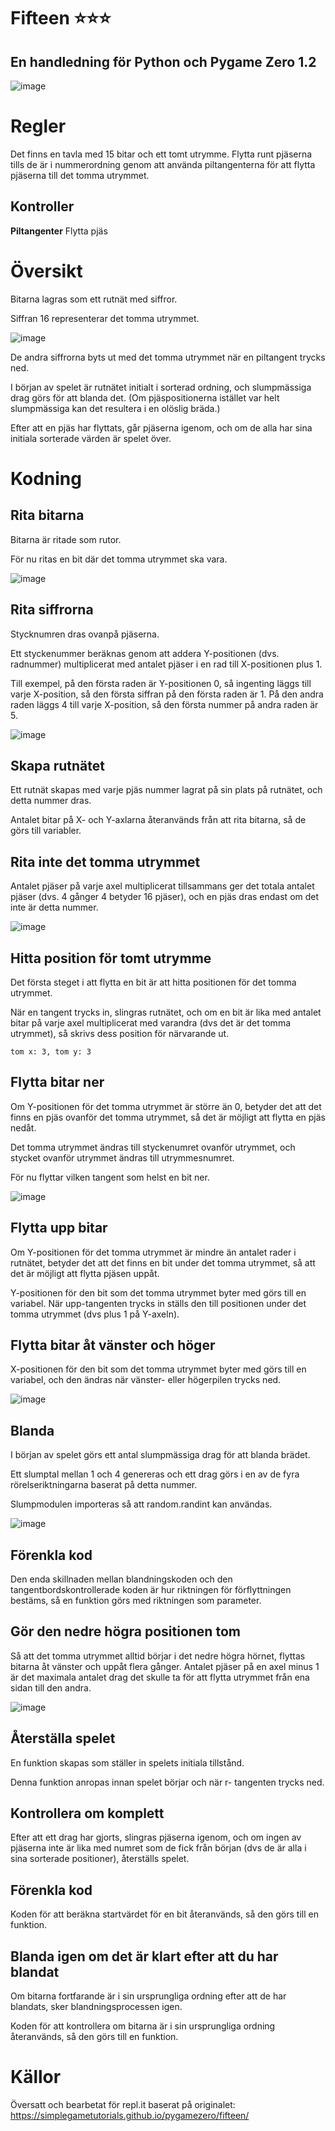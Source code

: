 # Fifteen ⭐⭐⭐

## En handledning för Python och Pygame Zero 1.2

![image](https://user-images.githubusercontent.com/4598641/226436083-7b0b90b9-9c13-4b83-bfd8-3534ac8291c0.png)

# Regler

Det finns en tavla med 15 bitar och ett tomt utrymme. 
Flytta runt pjäserna tills de är i nummerordning genom att använda piltangenterna för att flytta pjäserna till det tomma utrymmet.

## Kontroller

**Piltangenter**	Flytta pjäs

# Översikt
Bitarna lagras som ett rutnät med siffror.

Siffran 16 representerar det tomma utrymmet.

![image](https://user-images.githubusercontent.com/4598641/226436258-85719c97-8e01-4aca-85b0-82d3cc184876.png)

De andra siffrorna byts ut med det tomma utrymmet när en piltangent trycks ned.

I början av spelet är rutnätet initialt i sorterad ordning, och slumpmässiga drag görs för att blanda det. (Om pjäspositionerna istället var helt slumpmässiga kan det resultera i en olöslig bräda.)

Efter att en pjäs har flyttats, går pjäserna igenom, och om de alla har sina initiala sorterade värden är spelet över.

# Kodning

## Rita bitarna

Bitarna är ritade som rutor.

För nu ritas en bit där det tomma utrymmet ska vara.

![image](https://user-images.githubusercontent.com/4598641/226436463-1d10dd82-ed1c-429b-b0bc-e855b4969551.png)

## Rita siffrorna

Stycknumren dras ovanpå pjäserna.

Ett styckenummer beräknas genom att addera Y-positionen (dvs. radnummer) multiplicerat med antalet pjäser i en rad till X-positionen plus 1.

Till exempel, på den första raden är Y-positionen 0, så ingenting läggs till varje X-position, så den första siffran på den första raden är 1.
På den andra raden läggs 4 till varje X-position, så den första nummer på andra raden är 5.

![image](https://user-images.githubusercontent.com/4598641/226436562-731e3960-4198-4bef-8635-e239557be6c9.png)

## Skapa rutnätet
Ett rutnät skapas med varje pjäs nummer lagrat på sin plats på rutnätet, och detta nummer dras.

Antalet bitar på X- och Y-axlarna återanvänds från att rita bitarna, så de görs till variabler.


## Rita inte det tomma utrymmet
Antalet pjäser på varje axel multiplicerat tillsammans ger det totala antalet pjäser (dvs. 4 gånger 4 betyder 16 pjäser), och en pjäs dras endast om det inte är detta nummer.

![image](https://user-images.githubusercontent.com/4598641/226437183-8e41b05e-77bc-488b-b400-4785be077050.png)

## Hitta position för tomt utrymme
Det första steget i att flytta en bit är att hitta positionen för det tomma utrymmet.

När en tangent trycks in, slingras rutnätet, och om en bit är lika med antalet bitar på varje axel multiplicerat med varandra (dvs det är det tomma utrymmet), så skrivs dess position för närvarande ut.

```
tom x: 3, tom y: 3
```

## Flytta bitar ner
Om Y-positionen för det tomma utrymmet är större än 0, betyder det att det finns en pjäs ovanför det tomma utrymmet, så det är möjligt att flytta en pjäs nedåt.

Det tomma utrymmet ändras till styckenumret ovanför utrymmet, och stycket ovanför utrymmet ändras till utrymmesnumret.

För nu flyttar vilken tangent som helst en bit ner.

![image](https://user-images.githubusercontent.com/4598641/226437400-e5f88975-05ce-4b80-80ca-50862059eb21.png)

## Flytta upp bitar
Om Y-positionen för det tomma utrymmet är mindre än antalet rader i rutnätet, betyder det att det finns en bit under det tomma utrymmet,
så att det är möjligt att flytta pjäsen uppåt.

Y-positionen för den bit som det tomma utrymmet byter med görs till en variabel. 
När upp-tangenten trycks in ställs den till positionen under det tomma utrymmet (dvs plus 1 på Y-axeln).

## Flytta bitar åt vänster och höger
X-positionen för den bit som det tomma utrymmet byter med görs till en variabel, och den ändras när vänster- eller högerpilen trycks ned.

![image](https://user-images.githubusercontent.com/4598641/226437516-322ed925-e617-41a9-94a7-fc3e9329aeeb.png)



## Blanda
I början av spelet görs ett antal slumpmässiga drag för att blanda brädet.

Ett slumptal mellan 1 och 4 genereras och ett drag görs i en av de fyra rörelseriktningarna baserat på detta nummer.

Slumpmodulen importeras så att random.randint kan användas.

![image](https://user-images.githubusercontent.com/4598641/226437586-c1a482c0-b465-4214-822a-68f8b2530839.png)

## Förenkla kod
Den enda skillnaden mellan blandningskoden och den tangentbordskontrollerade koden är hur riktningen för förflyttningen bestäms,
så en funktion görs med riktningen som parameter.

## Gör den nedre högra positionen tom
Så att det tomma utrymmet alltid börjar i det nedre högra hörnet, flyttas bitarna åt vänster och uppåt flera gånger. 
Antalet pjäser på en axel minus 1 är det maximala antalet drag det skulle ta för att flytta utrymmet från ena sidan till den andra.

![image](https://user-images.githubusercontent.com/4598641/226437694-caf5182b-39da-41bf-95d7-4ef3c098baf8.png)


## Återställa spelet
En funktion skapas som ställer in spelets initiala tillstånd.

Denna funktion anropas innan spelet börjar och när r- tangenten trycks ned.

## Kontrollera om komplett
Efter att ett drag har gjorts, slingras pjäserna igenom, och om ingen av pjäserna inte är lika med numret som de fick från början 
(dvs de är alla i sina sorterade positioner), återställs spelet.

## Förenkla kod
Koden för att beräkna startvärdet för en bit återanvänds, så den görs till en funktion.


## Blanda igen om det är klart efter att du har blandat
Om bitarna fortfarande är i sin ursprungliga ordning efter att de har blandats, sker blandningsprocessen igen.

Koden för att kontrollera om bitarna är i sin ursprungliga ordning återanvänds, så den görs till en funktion.



# Källor

Översatt och bearbetat för repl.it baserat på originalet: https://simplegametutorials.github.io/pygamezero/fifteen/
